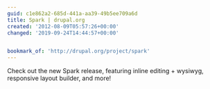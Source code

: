 ```yaml
---
guid: c1e862a2-685d-441a-aa39-49b5ee709a6d
title: Spark | drupal.org
created: '2012-08-09T05:57:26+00:00'
changed: '2019-09-24T14:44:57+00:00'


bookmark_of: 'http://drupal.org/project/spark'
---
```



Check out the new Spark release, featuring inline editing + wysiwyg, responsive layout builder, and more!
